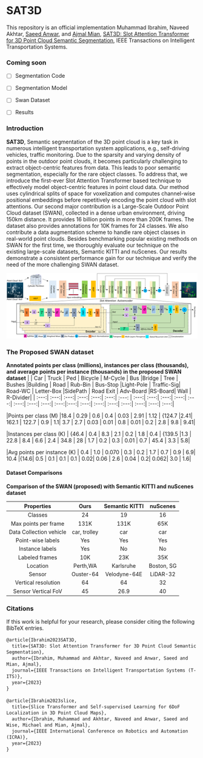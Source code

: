 # SAT3D

This repository is an official implementation
Muhammad Ibrahim, Naveed Akhtar, [Saeed Anwar](https://saeed-anwar.github.io/), and [Ajmal Mian](https://ajmalsaeed.net/),
[SAT3D: Slot Attention Transformer for 3D Point Cloud Semantic Segmentation](https://arxiv.org/), IEEE Transactions on Intelligent Transportation Systems.


### Coming soon
- [ ] Segmentation Code
- [ ] Segmentation Model
- [ ] Swan Dataset
- [ ] Results


### Introduction

**SAT3D**, Semantic segmentation of the 3D point cloud is a key task in numerous intelligent transportation system applications, e.g., self-driving vehicles, traffic monitoring. Due to the sparsity and varying density of  points in the outdoor point clouds, it becomes  particularly challenging to extract object-centric features from data. This leads to poor semantic segmentation, especially for the rare object classes. To address that, we introduce the first-ever Slot Attention Transformer based technique to effectively model object-centric features in point cloud data. Our method uses cylindrical splits of space for voxelization and computes channel-wise positional embeddings before repetitively encoding the point cloud with slot attentions. Our second major contribution is a Large-Scale Outdoor Point Cloud dataset (SWAN), collected in a dense urban environment, driving 150km distance. It provides 16 billion points in more than 200K frames. The dataset also provides annotations for 10K frames for 24 classes. We also contribute a data augmentation scheme to handle rare object classes in real-world point clouds. Besides benchmarking popular existing methods on SWAN for the first time, we thoroughly evaluate our technique on the existing large-scale datasets, Semantic KITTI and nuScenes. Our results demonstrate a consistent performance gain for our technique and verify the need of the more challenging SWAN dataset. 

<div align=center>
<img src='./fig/MainDiagramfinal8.PNG' width=600>
</div>

### The Proposed SWAN dataset

**Annotated points per class (millions), instances per class (thousands), and average points per instance (thousands) in the proposed SWAN dataset**
|   | Car  |  Truck |  Ped | Bicycle | M-Cycle | Bus |Bridge | Tree | Bushes |Building | Road | Rub-Bin  | Bus-Stop |Light-Pole | Traffic-Sig| Road-WC | Letter-Box |SidePath |  Road Exit | Adv-Board |RS-Board| Wall  | R-Divider| 
| :---:| :---:| :---:| :---:| :---:| :---:| :---: | :---:| :---:| :---:| :---:| :---:| :---:| :---:| :---:| :---:|:---:| :---:| :---:| :---:| :---:| :---:| :---:| :---:| 


|Points per class (M) |18.4 | 0.29 | 0.6 | 0.4 | 0.03 | 2.91 | 1.12 |   {124.7 |2.41| 162.1 | 122.7 | 0.9 | 1.1| 3.7 | 2.7 | 0.03 | 0.01 | 0.8 | 0.01 | 0.2 | 2.8 | 9.8 | 9.41| 

|Instances per class (K) |   {46.4 | 0.4 | 8.3 | 2.1 | 0.2 | 1.8 | 0.4 |  {139.5 |1.3 | 22.8 | 8.4 | 6.6 | 2.4 | 34.8 | 28  | 1.7 | 0.2 | 0.3 | 0.01 | 0.7 | 45.4 | 3.3  | 5.8| 

|Avg points per instance (K) | 0.4 | 1.0 | 0.070 | 0.3 | 0.2 | 1.7 | 0.7 | 0.9 | 6.9| 10.4 |{14.6| 0.5 | 0.1 |  0.1  | 0.1 | 0.02| 0.06 | 2.6 | 0.04 | 0.2| 0.062| 3.0 | 1.6| 


#### Dataset Comparisons
  
**Comparison of the SWAN (proposed) with Semantic KITTI and nuScenes dataset**

| Properties              | Ours          | Semantic KITTI | nuScenes    | 
| :---:                   | :---:         | :---:          | :---:       |  
| Classes                 | 24            | 19             | 16          |
| Max points per frame    | 131K          | 131K           | 65K         |
| Data Collection vehicle | car, trolley  | car            | car         | 
| Point-wise labels       | Yes           | Yes            | Yes         |
| Instance labels         | Yes           | No             | No          | 
| Labeled frames          | 10K           | 23K            | 35K         | 
| Location                | Perth,WA      | Karlsruhe      | Boston, SG  |
| Sensor                  | Ouster-64     | Velodyne-64E   | LiDAR-32    | 
| Vertical resolution     | 64            | 64             | 32          | 
| Sensor Vertical FoV     | 45            | 26.9           | 40          | 


### Citations

If this work is helpful for your research, please consider citing the following BibTeX entries.

```
@article{Ibrahim2023SAT3D,
  title={SAT3D: Slot Attention Transformer for 3D Point Cloud Semantic Segmentation},
  author={Ibrahim, Muhammad and Akhtar, Naveed and Anwar, Saeed and Mian, Ajmal},
  journal={IEEE Transactions on Intelligent Transportation Systems (T-ITS)},
  year={2023}
}

@article{Ibrahim2023slice,
  title={Slice Transformer and Self-supervised Learning for 6DoF Localization in 3D Point Cloud Maps},
  author={Ibrahim, Muhammad and Akhtar, Naveed and Anwar, Saeed and Wise, Michael and Mian, Ajmal},
  journal={IEEE International Conference on Robotics and Automation (ICRA)},
  year={2023}
}
```
